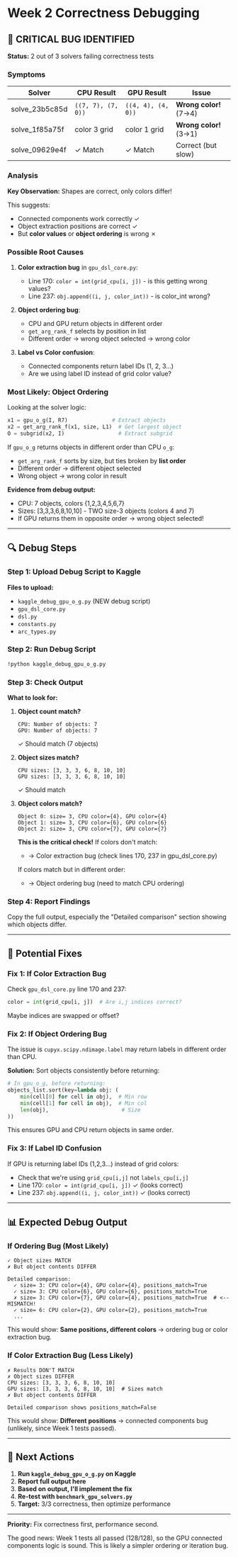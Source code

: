 # Week 2 Correctness Debugging

## 🐛 CRITICAL BUG IDENTIFIED

**Status:** 2 out of 3 solvers failing correctness tests

### Symptoms

| Solver | CPU Result | GPU Result | Issue |
|--------|------------|------------|-------|
| solve_23b5c85d | `((7, 7), (7, 0))` | `((4, 4), (4, 0))` | **Wrong color!** (7→4) |
| solve_1f85a75f | color 3 grid | color 1 grid | **Wrong color!** (3→1) |
| solve_09629e4f | ✓ Match | ✓ Match | Correct (but slow) |

### Analysis

**Key Observation:** Shapes are correct, only colors differ!

This suggests:
- Connected components work correctly ✓
- Object extraction positions are correct ✓  
- But **color values** or **object ordering** is wrong ✗

### Possible Root Causes

1. **Color extraction bug** in `gpu_dsl_core.py`:
   - Line 170: `color = int(grid_cpu[i, j])` - is this getting wrong values?
   - Line 237: `obj.append((i, j, color_int))` - is color_int wrong?

2. **Object ordering bug**:
   - CPU and GPU return objects in different order
   - `get_arg_rank_f` selects by position in list
   - Different order → wrong object selected → wrong color

3. **Label vs Color confusion**:
   - Connected components return label IDs (1, 2, 3...)
   - Are we using label ID instead of grid color value?

### Most Likely: Object Ordering

Looking at the solver logic:
```python
x1 = gpu_o_g(I, R7)              # Extract objects
x2 = get_arg_rank_f(x1, size, L1)  # Get largest object
O = subgrid(x2, I)                 # Extract subgrid
```

If `gpu_o_g` returns objects in different order than CPU `o_g`:
- `get_arg_rank_f` sorts by size, but ties broken by **list order**
- Different order → different object selected
- Wrong object → wrong color in result

**Evidence from debug output:**
- CPU: 7 objects, colors {1,2,3,4,5,6,7}
- Sizes: [3,3,3,6,8,10,10] - TWO size-3 objects (colors 4 and 7)
- If GPU returns them in opposite order → wrong object selected!

---

## 🔍 Debug Steps

### Step 1: Upload Debug Script to Kaggle

**Files to upload:**
- `kaggle_debug_gpu_o_g.py` (NEW debug script)
- `gpu_dsl_core.py`
- `dsl.py`
- `constants.py`
- `arc_types.py`

### Step 2: Run Debug Script

```bash
!python kaggle_debug_gpu_o_g.py
```

### Step 3: Check Output

**What to look for:**

1. **Object count match?**
   ```
   CPU: Number of objects: 7
   GPU: Number of objects: 7
   ```
   ✓ Should match (7 objects)

2. **Object sizes match?**
   ```
   CPU sizes: [3, 3, 3, 6, 8, 10, 10]
   GPU sizes: [3, 3, 3, 6, 8, 10, 10]
   ```
   ✓ Should match

3. **Object colors match?**
   ```
   Object 0: size= 3, CPU color={4}, GPU color={4}
   Object 1: size= 3, CPU color={6}, GPU color={6}
   Object 2: size= 3, CPU color={7}, GPU color={7}
   ```
   
   **This is the critical check!** If colors don't match:
   - → Color extraction bug (check lines 170, 237 in gpu_dsl_core.py)
   
   If colors match but in different order:
   - → Object ordering bug (need to match CPU ordering)

### Step 4: Report Findings

Copy the full output, especially the "Detailed comparison" section showing which objects differ.

---

## 🔧 Potential Fixes

### Fix 1: If Color Extraction Bug

Check `gpu_dsl_core.py` line 170 and 237:
```python
color = int(grid_cpu[i, j])  # Are i,j indices correct?
```

Maybe indices are swapped or offset?

### Fix 2: If Object Ordering Bug

The issue is `cupyx.scipy.ndimage.label` may return labels in different order than CPU.

**Solution:** Sort objects consistently before returning:
```python
# In gpu_o_g, before returning:
objects_list.sort(key=lambda obj: (
    min(cell[0] for cell in obj),  # Min row
    min(cell[1] for cell in obj),  # Min col
    len(obj),                       # Size
))
```

This ensures GPU and CPU return objects in same order.

### Fix 3: If Label ID Confusion

If GPU is returning label IDs (1,2,3...) instead of grid colors:
- Check that we're using `grid_cpu[i,j]` not `labels_cpu[i,j]`
- Line 170: `color = int(grid_cpu[i, j])` ✓ (looks correct)
- Line 237: `obj.append((i, j, color_int))` ✓ (looks correct)

---

## 📊 Expected Debug Output

### If Ordering Bug (Most Likely)

```
✓ Object sizes MATCH
✗ But object contents DIFFER

Detailed comparison:
  ✓ size= 3: CPU color={4}, GPU color={4}, positions_match=True
  ✓ size= 3: CPU color={6}, GPU color={6}, positions_match=True  
  ✗ size= 3: CPU color={7}, GPU color={4}, positions_match=True  # <-- MISMATCH!
  ✓ size= 6: CPU color={2}, GPU color={2}, positions_match=True
  ...
```

This would show: **Same positions, different colors** → ordering bug or color extraction bug.

### If Color Extraction Bug (Less Likely)

```
✗ Results DON'T MATCH
✗ Object sizes DIFFER
CPU sizes: [3, 3, 3, 6, 8, 10, 10]
GPU sizes: [3, 3, 3, 6, 8, 10, 10]  # Sizes match
✗ But object contents DIFFER

Detailed comparison shows positions_match=False
```

This would show: **Different positions** → connected components bug (unlikely, since Week 1 tests passed).

---

## 🎯 Next Actions

1. **Run `kaggle_debug_gpu_o_g.py` on Kaggle**
2. **Report full output here**
3. **Based on output, I'll implement the fix**
4. **Re-test with `benchmark_gpu_solvers.py`**
5. **Target:** 3/3 correctness, then optimize performance

---

**Priority:** Fix correctness first, performance second.

The good news: Week 1 tests all passed (128/128), so the GPU connected components logic is sound. This is likely a simpler ordering or iteration bug.
